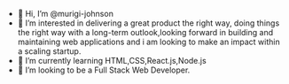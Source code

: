 - 👋 Hi, I’m @murigi-johnson
- 👀 I’m interested in delivering a great product the right way, doing things the right way with a long-term outlook,looking forward in building and maintaining web applications and i am looking to make an impact within a scaling startup.
- 🌱 I’m currently learning HTML,CSS,React.js,Node.js
- 💞️ I’m looking to be a Full Stack Web Developer. 


<!---
murigi-johnson/murigi-johnson is a ✨ special ✨ repository because its `README.md` (this file) appears on your GitHub profile.
You can click the Preview link to take a look at your changes.
--->
